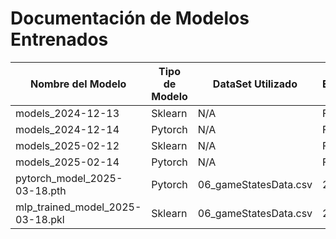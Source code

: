# Documentación de Modelos Entrenados

| Nombre del Modelo | Tipo de Modelo | DataSet Utilizado | Experimento |
|--------------------|---------------|-------------------|-------------|
| models_2024-12-13 | Sklearn       | N/A               | Fallido     |
| models_2024-12-14 | Pytorch       | N/A               | Fallido     |
| models_2025-02-12 | Sklearn       | N/A               | Fallido     |
| models_2025-02-14 | Pytorch       | N/A               | Fallido     |
| pytorch_model_2025-03-18.pth | Pytorch       | 06_gameStatesData.csv | 2         |
| mlp_trained_model_2025-03-18.pkl | Sklearn       | 06_gameStatesData.csv | 2         |
